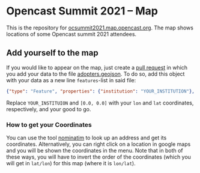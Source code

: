 # Opencast Summit 2021 – Map

This is the repository for [ocsummit2021.map.opencast.org](https://ocsummit2021.map.opencast.org).
The map shows locations of some Opencast summit 2021 attendees.

## Add yourself to the map

If you would like to appear on the map, just create a [pull request](https://github.com/opencast/opencast-summit2021-map/pulls) in which you add your data to the file [adopters.geojson](adopters.geojson).
To do so, add this object with your data as a new line `features`-list in said file:

```json
{"type": "Feature", "properties": {"institution": "YOUR_INSTITUTION"}, "geometry": {"type": "Point", "coordinates": [0.0, 0.0]}}
```

Replace `YOUR_INSTITUION` and `[0.0, 0.0]` with your `lon` and `lat` coordinates, respectively, and your good to go.


### How to get your Coordinates

You can use the tool [nominatim](https://nominatim.openstreetmap.org) to look up an address and get its coordinates.
Alternatively, you can right click on a location in google maps and you will be shown the coordinates in the menu.
Note that in both of these ways, you will have to invert the order of the coordinates (which you will get in `lat/lon`) for this map (where it is `lon/lat`).
